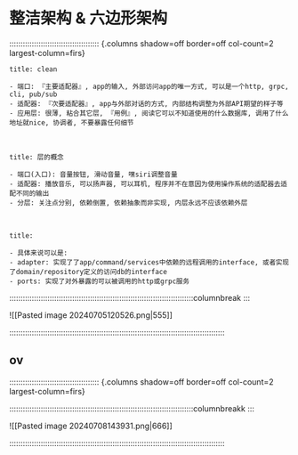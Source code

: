 # 整洁架构 & 六边形架构

:::::::::::::::::::::::::::::::::::::::: {.columns shadow=off border=off col-count=2 largest-column=firs}

~~~ad-primary
title: clean

- 端口: 『主要适配器』, app的输入, 外部访问app的唯一方式, 可以是一个http, grpc, cli, pub/sub 
- 适配器: 『次要适配器』, app与外部对话的方式, 内部结构调整为外部API期望的样子等
- 应用层: 很薄, 粘合其它层, 『用例』, 阅读它可以不知道使用的什么数据库, 调用了什么地址就nice, 协调者, 不要暴露任何细节
~~~

</br>

~~~ad-note
title: 层的概念

- 端口(入口): 音量按钮, 滑动音量, 嘿siri调整音量
- 适配器: 播放音乐, 可以扬声器, 可以耳机, 程序并不在意因为使用操作系统的适配器去适配不同的输出
- 分层: 关注点分别, 依赖倒置, 依赖抽象而非实现, 内层永远不应该依赖外层
~~~

</br>

~~~ad-danger
title:  

- 具体来说可以是: 
- adapter: 实现了了app/command/services中依赖的远程调用的interface, 或者实现了domain/repository定义的访问db的interface
- ports: 实现了对外暴露的可以被调用的http或grpc服务
~~~

::::::::::::::::::::::::::::::::::::::::::::::::::::::::::::::::::::::::::::::::::columnbreak
:::

![[Pasted image 20240705120526.png|555]]

::::::::::::::::::::::::::::::::::::::::::::::::::::::::::::::::::::::::::::::::::::::::::::::::

## ov

:::::::::::::::::::::::::::::::::::::::: {.columns shadow=off border=off col-count=2 largest-column=firs}



::::::::::::::::::::::::::::::::::::::::::::::::::::::::::::::::::::::::::::::::::columnbreakk
:::

![[Pasted image 20240708143931.png|666]]

::::::::::::::::::::::::::::::::::::::::::::::::::::::::::::::::::::::::::::::::::::::::::::::::
